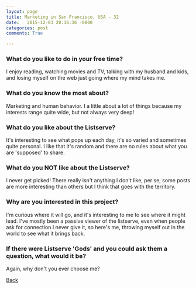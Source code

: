 ```yaml
---
layout: page
title: Marketing in San Francisco, USA - 32
date:   2015-12-03 20:16:36 -0800
categories: post
comments: True

---
```


### What do you like to do in your free time?
<p>I enjoy reading, watching movies and TV, talking with my husband and kids, and losing myself on the web just going where my mind takes me.</p>

### What do you know the most about?
<p>Marketing and human behavior.  I a little about a lot of things because my interests range quite wide, but not always very deep!</p>

### What do you like about the Listserve?
<p>It's interesting to see what pops up each day, it's so varied and sometimes quite personal.  I like that it's random and there are no rules about what you are 'supposed' to share.  </p>

### What do you NOT like about the Listserve?
<p>I never get picked!  There really isn't anything I don't like, per se, some posts are more interesting than others but I think that goes with the territory.</p>

### Why are you interested in this project?
<p>I'm curious where it will go, and it's interesting to me to see where it might lead.  I've mostly been a passive viewer of the listserve, even when people ask for connection I never give it, so here's me, throwing myself out in the world to see what it brings back.</p>

### If there were Listserve 'Gods' and you could ask them a question, what would it be?
<p>Again, why don't you ever choose me?</p>

[Back][1]

[1]: /home/responders/all